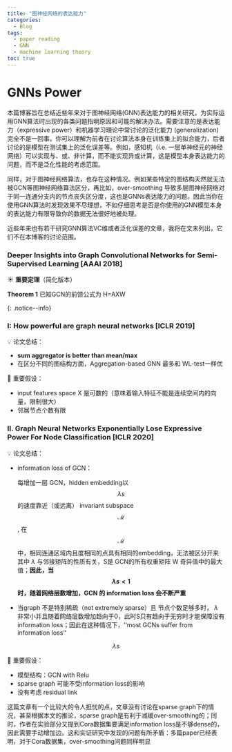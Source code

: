 ```yaml
---
title: "图神经网络的表达能力"
categories:
  - Blog
tags:
  - paper reading
  - GNN
  - machine learning theory
toc: true
---
```

# GNNs Power

本篇博客旨在总结近些年来对于图神经网络(GNN)表达能力的相关研究，为实际运用GNN算法时出现的各类问题指明原因和可能的解决办法。需要注意的是表达能力（expressive power）和机器学习理论中常讨论的泛化能力 (generalization) 完全不是一回事。你可以理解为前者在讨论算法本身在训练集上的拟合能力，后者讨论的是模型在测试集上的泛化误差等。例如，感知机（i.e. 一层单神经元的神经网络）可以实现与、或、非计算，而不能实现异或计算，这是模型本身表达能力的问题，而不是泛化性能的考虑范围。

同样，对于图神经网络算法，也存在这种情况。例如某些特定的图结构天然就无法被GCN等图神经网络算法区分，再比如，over-smoothing 导致多层图神经网络对于同一连通分支内的节点丧失区分度，这也是GNNs表达能力的问题。因此当你在使用GNN算法时发现效果不尽理想，不如仔细思考是否是你使用的GNN模型本身的表达能力有限导致你的数据无法很好地被处理。

近些年来也有若干研究GNN算法VC维或者泛化误差的文章，我将在文末列出，它们不在本博客的讨论范围。

### Deeper Insights into Graph Convolutional Networks for Semi-Supervised Learning [AAAI 2018]

:sunny: **重要定理**（简化版本）

**Theorem 1** 已知GCN的前馈公式为 H=AXW

{: .notice--info}

### I: How powerful are graph neural networks [ICLR 2019]

 :bulb: 论文总结：

- **sum aggregator is better than mean/max**
- 在区分不同的图结构方面，Aggregation-based GNN 最多和 WL-test一样优

:star2: ​重要假设：

- input features space X 是可数的（意味着输入特征不能是连续空间内的向量，限制很大）
- 邻居节点个数有限

### II. Graph Neural Networks Exponentially Lose Expressive Power For Node Classification [ICLR 2020]

 :bulb: 论文总结：

- information loss of GCN：

  每增加一层 GCN，hidden embedding以 $$\lambda s$$ 的速度靠近（或远离） invariant subspace $$\mathcal{M}$$ , 在 $$\mathcal{M}$$ 中，相同连通区域内且度相同的点具有相同的embedding，无法被区分开来
  其中 $\lambda$ 与邻接矩阵的性质有关，S是 GCN的所有权重矩阵 W 奇异值中的最大值；**因此，当  $$\lambda s<1$$ 时，随着网络层数增加，GCN 的 information loss 会不断严重** 

- 当graph 不是特别稀疏（not extremely sparse）且 节点个数足够多时， $\lambda$ 非常小并且随着网络层数增加趋向于0，此时S只有趋向于无穷时才能保障没有information loss；因此在这种情况下，'‘most GCNs suffer from information loss’‘

$$ \lambda s $$

:star2: 重要假设：

- 模型结构：GCN with Relu 
- sparse graph 可能不受information loss的影响
- 没有考虑 residual link

这篇文章有一个比较大的令人担忧的点，文章没有讨论在sparse graph下的情况，甚至根据本文的推论，sparse graph是有利于减缓over-smoothing的；同时，作者在实验部分又提到Cora数据集要满足information loss是不够dense的，因此需要手动增加边。这和实证研究中发现的问题有所矛盾：多篇paper已经表明，对于Cora数据集，over-smoothing问题同样明显